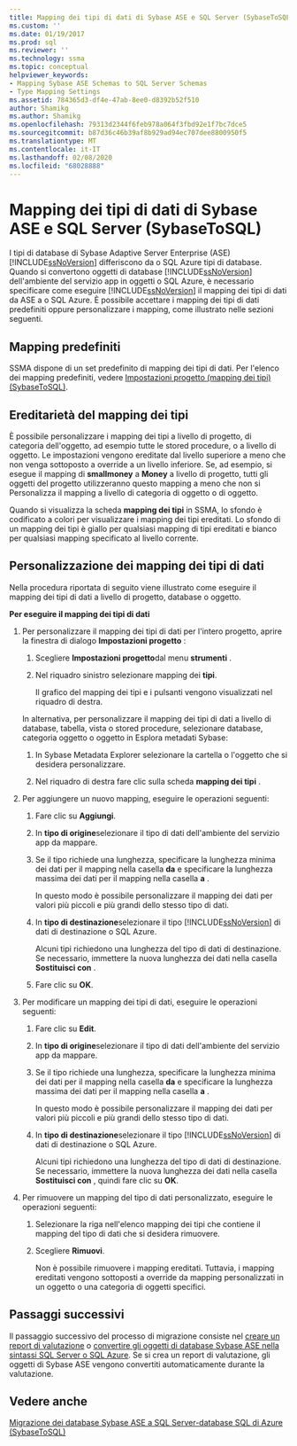 ```yaml
---
title: Mapping dei tipi di dati di Sybase ASE e SQL Server (SybaseToSQL) | Microsoft Docs
ms.custom: ''
ms.date: 01/19/2017
ms.prod: sql
ms.reviewer: ''
ms.technology: ssma
ms.topic: conceptual
helpviewer_keywords:
- Mapping Sybase ASE Schemas to SQL Server Schemas
- Type Mapping Settings
ms.assetid: 784365d3-df4e-47ab-8ee0-d8392b52f510
author: Shamikg
ms.author: Shamikg
ms.openlocfilehash: 79313d2344f6feb978a064f3fbd92e1f7bc7dce5
ms.sourcegitcommit: b87d36c46b39af8b929ad94ec707dee8800950f5
ms.translationtype: MT
ms.contentlocale: it-IT
ms.lasthandoff: 02/08/2020
ms.locfileid: "68028888"
---
```

# <a name="mapping-sybase-ase-and-sql-server-data-types-sybasetosql"></a>Mapping dei tipi di dati di Sybase ASE e SQL Server (SybaseToSQL)
I tipi di database di Sybase Adaptive Server Enterprise (ASE) [!INCLUDE[ssNoVersion](../../includes/ssnoversion-md.md)] differiscono da o SQL Azure tipi di database. Quando si convertono oggetti di database [!INCLUDE[ssNoVersion](../../includes/ssnoversion-md.md)] dell'ambiente del servizio app in oggetti o SQL Azure, è necessario specificare come eseguire [!INCLUDE[ssNoVersion](../../includes/ssnoversion-md.md)] il mapping dei tipi di dati da ASE a o SQL Azure. È possibile accettare i mapping dei tipi di dati predefiniti oppure personalizzare i mapping, come illustrato nelle sezioni seguenti.  
  
## <a name="default-mappings"></a>Mapping predefiniti  
SSMA dispone di un set predefinito di mapping dei tipi di dati. Per l'elenco dei mapping predefiniti, vedere [Impostazioni progetto &#40;mapping dei tipi&#41; &#40;SybaseToSQL&#41;](../../ssma/sybase/project-settings-type-mapping-sybasetosql.md).  
  
## <a name="type-mapping-inheritance"></a>Ereditarietà del mapping dei tipi  
È possibile personalizzare i mapping dei tipi a livello di progetto, di categoria dell'oggetto, ad esempio tutte le stored procedure, o a livello di oggetto. Le impostazioni vengono ereditate dal livello superiore a meno che non venga sottoposto a override a un livello inferiore. Se, ad esempio, si esegue il mapping di **smallmoney** a **Money** a livello di progetto, tutti gli oggetti del progetto utilizzeranno questo mapping a meno che non si Personalizza il mapping a livello di categoria di oggetto o di oggetto.  
  
Quando si visualizza la scheda **mapping dei tipi** in SSMA, lo sfondo è codificato a colori per visualizzare i mapping dei tipi ereditati. Lo sfondo di un mapping dei tipi è giallo per qualsiasi mapping di tipi ereditati e bianco per qualsiasi mapping specificato al livello corrente.  
  
## <a name="customizing-data-type-mappings"></a>Personalizzazione dei mapping dei tipi di dati  
Nella procedura riportata di seguito viene illustrato come eseguire il mapping dei tipi di dati a livello di progetto, database o oggetto.  
  
**Per eseguire il mapping dei tipi di dati**  
  
1.  Per personalizzare il mapping dei tipi di dati per l'intero progetto, aprire la finestra di dialogo **Impostazioni progetto** :  
  
    1.  Scegliere **Impostazioni progetto**dal menu **strumenti** .  
  
    2.  Nel riquadro sinistro selezionare mapping dei **tipi**.  
  
        Il grafico del mapping dei tipi e i pulsanti vengono visualizzati nel riquadro di destra.  
  
    In alternativa, per personalizzare il mapping dei tipi di dati a livello di database, tabella, vista o stored procedure, selezionare database, categoria oggetto o oggetto in Esplora metadati Sybase:  
  
    1.  In Sybase Metadata Explorer selezionare la cartella o l'oggetto che si desidera personalizzare.  
  
    2.  Nel riquadro di destra fare clic sulla scheda **mapping dei tipi** .  
  
2.  Per aggiungere un nuovo mapping, eseguire le operazioni seguenti:  
  
    1.  Fare clic su **Aggiungi**.  
  
    2.  In **tipo di origine**selezionare il tipo di dati dell'ambiente del servizio app da mappare.  
  
    3.  Se il tipo richiede una lunghezza, specificare la lunghezza minima dei dati per il mapping nella casella **da** e specificare la lunghezza massima dei dati per il mapping nella casella **a** .  
  
        In questo modo è possibile personalizzare il mapping dei dati per valori più piccoli e più grandi dello stesso tipo di dati.  
  
    4.  In **tipo di destinazione**selezionare il tipo [!INCLUDE[ssNoVersion](../../includes/ssnoversion-md.md)] di dati di destinazione o SQL Azure.  
  
        Alcuni tipi richiedono una lunghezza del tipo di dati di destinazione. Se necessario, immettere la nuova lunghezza dei dati nella casella **Sostituisci con** .  
  
    5.  Fare clic su **OK**.  
  
3.  Per modificare un mapping dei tipi di dati, eseguire le operazioni seguenti:  
  
    1.  Fare clic su **Edit**.  
  
    2.  In **tipo di origine**selezionare il tipo di dati dell'ambiente del servizio app da mappare.  
  
    3.  Se il tipo richiede una lunghezza, specificare la lunghezza minima dei dati per il mapping nella casella **da** e specificare la lunghezza massima dei dati per il mapping nella casella **a** .  
  
        In questo modo è possibile personalizzare il mapping dei dati per valori più piccoli e più grandi dello stesso tipo di dati.  
  
    4.  In **tipo di destinazione**selezionare il tipo [!INCLUDE[ssNoVersion](../../includes/ssnoversion-md.md)] di dati di destinazione o SQL Azure.  
  
        Alcuni tipi richiedono una lunghezza del tipo di dati di destinazione. Se necessario, immettere la nuova lunghezza dei dati nella casella **Sostituisci con** , quindi fare clic su **OK**.  
  
4.  Per rimuovere un mapping del tipo di dati personalizzato, eseguire le operazioni seguenti:  
  
    1.  Selezionare la riga nell'elenco mapping dei tipi che contiene il mapping del tipo di dati che si desidera rimuovere.  
  
    2.  Scegliere **Rimuovi**.  
  
        Non è possibile rimuovere i mapping ereditati. Tuttavia, i mapping ereditati vengono sottoposti a override da mapping personalizzati in un oggetto o una categoria di oggetti specifici.  
  
## <a name="next-steps"></a>Passaggi successivi  
Il passaggio successivo del processo di migrazione consiste nel [creare un report di valutazione](assessing-sybase-ase-database-objects-for-conversion-sybasetosql.md) o [convertire gli oggetti di database Sybase ASE nella sintassi SQL Server o SQL Azure](converting-sybase-ase-database-objects-sybasetosql.md). Se si crea un report di valutazione, gli oggetti di Sybase ASE vengono convertiti automaticamente durante la valutazione.  
  
## <a name="see-also"></a>Vedere anche  
[Migrazione dei database Sybase ASE a SQL Server-database SQL di Azure &#40;SybaseToSQL&#41;](../../ssma/sybase/migrating-sybase-ase-databases-to-sql-server-azure-sql-db-sybasetosql.md)  
  
